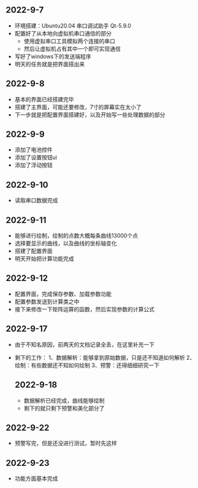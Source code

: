 ## 2022-9-7
- 环境搭建：Ubuntu20.04 串口调试助手 Qt-5.9.0
- 配置好了从本地向虚拟机串口通信的部分
  - 使用虚拟串口工具模拟两个连接的串口
  - 然后让虚拟机占有其中一个即可实现通信
- 写好了windows下的发送端程序 
- 明天的任务就是把界面搭出来

## 2022-9-8
- 基本的界面已经搭建完毕
- 搭建了主界面，可能还要修改，7寸的屏幕实在太小了
- 下一步就是把配置界面搭建好，以及开始写一些处理数据的部分

## 2022-9-9
- 添加了电池控件
- 添加了设置按钮ui
- 添加了浮动按钮
## 2022-9-10
- 读取串口数据完成

## 2022-9-11
- 能够进行绘制，绘制的点数大概每条曲线13000个点
- 选择要显示的曲线，以及曲线的坐标轴变化
- 搭建了配置界面
- 明天开始把计算功能完成

## 2022-9-12
- 配置界面，完成保存参数、加载参数功能
- 配置参数发送到计算类之中
- 接下来修改一下矩阵运算的函数，然后实现参数的计算公式

## 2022-9-17
- 由于不知名原因，前两天的文档记录全丢，在这里补充一下
- 剩下的工作：
  1、数据解析：能够拿到原始数据，只是还不知道如何解析
  2、绘制：有些数据还不知如何绘制
  3、预警：还得细细研究一下

  ## 2022-9-18
  - 数据解析已经完成，曲线能够绘制
  - 剩下的就只剩下预警和美化部分了

## 2022-9-22
- 预警写完，但是还没进行测试，暂时先这样

## 2022-9-23
- 功能方面基本完成